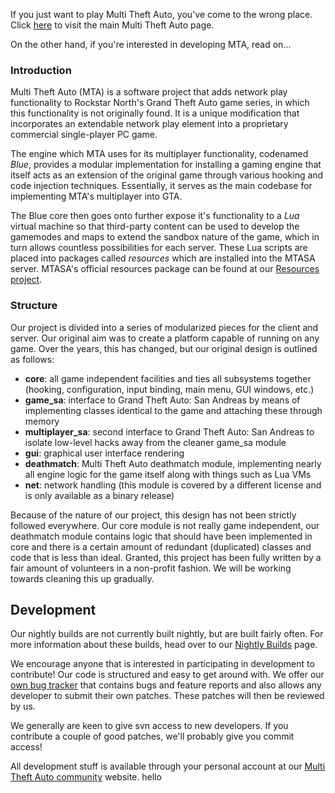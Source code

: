 If you just want to play Multi Theft Auto, you've come to the wrong place. Click [here](http://www.mtasa.com) to visit the main Multi Theft Auto page.

On the other hand, if you're interested in developing MTA, read on...

### Introduction ###
Multi Theft Auto (MTA) is a software project that adds network play functionality to Rockstar North's Grand Theft Auto game series, in which this functionality is not originally found. It is a unique modification that incorporates an extendable network play element into a proprietary commercial single-player PC game.

The engine which MTA uses for its multiplayer functionality, codenamed _Blue_, provides a modular implementation for installing a gaming engine that itself acts as an extension of the original game through various hooking and code injection techniques.  Essentially, it serves as the main codebase for implementing MTA's multiplayer into GTA.

The Blue core then goes onto further expose it's functionality to a _Lua_ virtual machine so that third-party content can be used to develop the gamemodes and maps to extend the sandbox nature of the game, which in turn allows countless possibilities for each server.  These Lua scripts are placed into packages called _resources_ which are installed into the MTASA server.  MTASA's official resources package can be found at our [Resources project](http://code.google.com/p/mtasa-resources/).

### Structure ###
Our project is divided into a series of modularized pieces for the client and server. Our original aim was to create a platform capable of running on any game. Over the years, this has changed, but our original design is outlined as follows:

  * **core**: all game independent facilities and ties all subsystems together (hooking, configuration, input binding, main menu, GUI windows, etc.)
  * **game\_sa**: interface to Grand Theft Auto: San Andreas by means of implementing classes identical to the game and attaching these through memory
  * **multiplayer\_sa**: second interface to Grand Theft Auto: San Andreas to isolate low-level hacks away from the cleaner game\_sa module
  * **gui**: graphical user interface rendering
  * **deathmatch**: Multi Theft Auto deathmatch module, implementing nearly all engine logic for the game itself along with things such as Lua VMs
  * **net**: network handling (this module is covered by a different license and is only available as a binary release)

Because of the nature of our project, this design has not been strictly followed everywhere. Our core module is not really game independent, our deathmatch module contains logic that should have been implemented in core and there is a certain amount of redundant (duplicated) classes and code that is less than ideal. Granted, this project has been fully written by a fair amount of volunteers in a non-profit fashion. We will be working towards cleaning this up gradually.

## Development ##
Our nightly builds are not currently built nightly, but are built fairly often. For more information about these builds, head over to our [Nightly Builds](http://nightly.mtasa.com) page.

We encourage anyone that is interested in participating in development to contribute! Our code is structured and easy to get around with. We offer our [own bug tracker](http://bugs.mtasa.com/) that contains bugs and feature reports and also allows any developer to submit their own patches. These patches will then be reviewed by us.

We generally are keen to give svn access to new developers. If you contribute a couple of good patches, we'll probably give you commit access!

All development stuff is available through your personal account at our [Multi Theft Auto community](http://community.mtasa.com/) website.
hello
